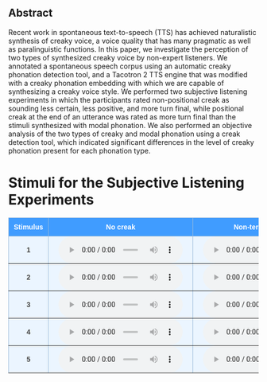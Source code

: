<style type="text/css">
  .tg {
    border-collapse: collapse;
    border-color: #9ABAD9;
    border-spacing: 0;
  }

  .tg td {
    background-color: #EBF5FF;
    border-color: #9ABAD9;
    border-style: solid;
    border-width: 1px;
    color: #444;
    font-family: Arial, sans-serif;
    font-size: 14px;
    overflow: hidden;
    padding: 0px 20px;
    word-break: normal;
    font-weight: bold;
    vertical-align: middle;
    horizontal-align: center;
    white-space: nowrap;
  }

  .tg th {
    background-color: #409cff;
    border-color: #9ABAD9;
    border-style: solid;
    border-width: 1px;
    color: #fff;
    font-family: Arial, sans-serif;
    font-size: 14px;
    font-weight: normal;
    overflow: hidden;
    padding: 0px 20px;
    word-break: normal;
    font-weight: bold;
    vertical-align: middle;
    horizontal-align: center;
    white-space: nowrap;
    padding: 10px;
    margin: auto;
  }

  .tg .tg-0pky {
    border-color: inherit;
    text-align: center;
    vertical-align: top,
  }

  .tg .tg-fymr {
    border-color: inherit;
    font-weight: bold;
    text-align: center;
    vertical-align: top
  }
  .slider {
  -webkit-appearance: none;
  width: 75%;
  height: 15px;
  border-radius: 5px;
  background: #d3d3d3;
  outline: none;
  opacity: 0.7;
  -webkit-transition: .2s;
  transition: opacity .2s;
}

.slider::-webkit-slider-thumb {
  -webkit-appearance: none;
  appearance: none;
  width: 25px;
  height: 25px;
  border-radius: 50%;
  background: #409cff;
  cursor: pointer;
}

.slider::-moz-range-thumb {
  width: 25px;
  height: 25px;
  border-radius: 50%;
  background: #409cff;
  cursor: pointer;
}
audio {
    width: 250px;
}
</style>

## Abstract 
Recent work in spontaneous text-to-speech (TTS) has achieved naturalistic synthesis of creaky voice, a voice quality that has many pragmatic as well as paralinguistic functions. In this paper, we investigate the perception of two types of synthesized creaky voice by non-expert listeners. We annotated a spontaneous speech corpus using an automatic creaky phonation detection tool, and a Tacotron 2 TTS engine that was modified with a creaky phonation embedding with which we are capable of synthesizing a creaky voice style. We performed two subjective listening experiments in which the participants rated non-positional creak as sounding less certain, less positive, and more turn final, while positional creak at the end of an utterance was rated as more turn final than the stimuli synthesized with modal phonation. We also performed an objective analysis of the two types of creaky and modal phonation using a creak detection tool, which indicated significant differences in the level of creaky phonation present for each phonation type.

# Stimuli for the Subjective Listening Experiments
<table class="tg">
  <thead>
    <tr>
      <th class="tg-0pky">Stimulus</th>
      <th class="tg-0pky">No creak</th>
      <th class="tg-0pky">Non-terminal creak</th>
      <th class="tg-0pky">No creak</th>
      <th class="tg-0pky">Terminal creak</th>
    </tr>
  </thead>
  <tbody>
    <tr>
        <td class="tg-0pky">
            1
        </td>
        <td class="tg-0pky">
          <audio id="audio-small" controls>
            <source src="./audio/dialogue_2_no_creak_full.wav" type="audio/wav" />
          </audio>
        </td>
        <td class="tg-0pky">
          <audio id="audio-small" controls>
            <source src="./audio/dialogue_2_creak_full.wav" type="audio/wav" />
          </audio>
        </td>
        <td class="tg-0pky">
          <audio id="audio-small" controls>
            <source src="./audio/dialogue_2_no_creak_final.wav" type="audio/wav" />
          </audio>
        </td>
         <td class="tg-0pky">
          <audio id="audio-small" controls>
            <source src="./audio/dialogue_2_creak_final.wav" type="audio/wav" />
          </audio>
        </td>
    </tr>
    <tr>
        <td class="tg-0pky">
            2
        </td>
        <td class="tg-0pky">
          <audio id="audio-small" controls>
            <source src="./audio/dialogue_3_no_creak_full.wav" type="audio/wav" />
          </audio>
        </td>
        <td class="tg-0pky">
          <audio id="audio-small" controls>
            <source src="./audio/dialogue_3_creak_full.wav" type="audio/wav" />
          </audio>
        </td>
        <td class="tg-0pky">
          <audio id="audio-small" controls>
            <source src="./audio/dialogue_3_no_creak_final.wav" type="audio/wav" />
          </audio>
        </td>
        <td class="tg-0pky">
          <audio id="audio-small" controls>
            <source src="./audio/dialogue_3_creak_final.wav" type="audio/wav" />
          </audio>
        </td>
    </tr>
    <tr>
        <td class="tg-0pky">
            3
        </td>
        <td class="tg-0pky">
          <audio id="audio-small" controls>
            <source src="./audio/dialogue_4_no_creak_full.wav" type="audio/wav" />
          </audio>
        </td>
        <td class="tg-0pky">
          <audio id="audio-small" controls>
            <source src="./audio/dialogue_4_creak_full.wav" type="audio/wav" />
          </audio>
        </td>
        <td class="tg-0pky">
          <audio id="audio-small" controls>
            <source src="./audio/dialogue_4_no_creak_final.wav" type="audio/wav" />
          </audio>
        </td>
        <td class="tg-0pky">
          <audio id="audio-small" controls>
            <source src="./audio/dialogue_4_creak_final.wav" type="audio/wav" />
          </audio>
        </td>
    </tr>
    <tr>
        <td class="tg-0pky">
            4
        </td>
        <td class="tg-0pky">
          <audio id="audio-small" controls>
            <source src="./audio/dialogue_5_no_creak_full.wav" type="audio/wav" />
          </audio>
        </td>
        <td class="tg-0pky">
          <audio id="audio-small" controls>
            <source src="./audio/dialogue_5_creak_full.wav" type="audio/wav" />
          </audio>
        </td>
        <td class="tg-0pky">
          <audio id="audio-small" controls>
            <source src="./audio/dialogue_5_no_creak_final.wav" type="audio/wav" />
          </audio>
        </td>
        <td class="tg-0pky">
          <audio id="audio-small" controls>
            <source src="./audio/dialogue_5_creak_final.wav" type="audio/wav" />
          </audio>
        </td>
    </tr>
    <tr>
        <td class="tg-0pky">
            5
        </td>
        <td class="tg-0pky">
          <audio id="audio-small" controls>
            <source src="./audio/dialogue_no_creak_full.wav" type="audio/wav" />
          </audio>
        </td>
        <td class="tg-0pky">
          <audio id="audio-small" controls>
            <source src="./audio/dialogue_6_creak_full.wav" type="audio/wav" />
          </audio>
        </td>
        <td class="tg-0pky">
          <audio id="audio-small" controls>
            <source src="./audio/dialogue_6_no_creak_finalwav" type="audio/wav" />
          </audio>
        </td>
        <td class="tg-0pky">
          <audio id="audio-small" controls>
            <source src="./audio/dialogue_6_creak_final.wav" type="audio/wav" />
          </audio>
        </td>
    </tr>
</table>